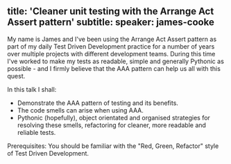 title: 'Cleaner unit testing with the Arrange Act Assert pattern'
subtitle:
speaker: james-cooke
---
My name is James and I've been using the Arrange Act Assert pattern as part of
my daily Test Driven Development practice for a number of years over multiple
projects with different development teams. During this time I've worked to make
my tests as readable, simple and generally Pythonic as possible - and I firmly
believe that the AAA pattern can help us all with this quest.

In this talk I shall:

* Demonstrate the AAA pattern of testing and its benefits.
* The code smells can arise when using AAA.
* Pythonic (hopefully), object orientated and organised strategies for
  resolving these smells, refactoring for cleaner, more readable and reliable
  tests.

Prerequisites: You should be familiar with the "Red, Green, Refactor" style of
Test Driven Development.